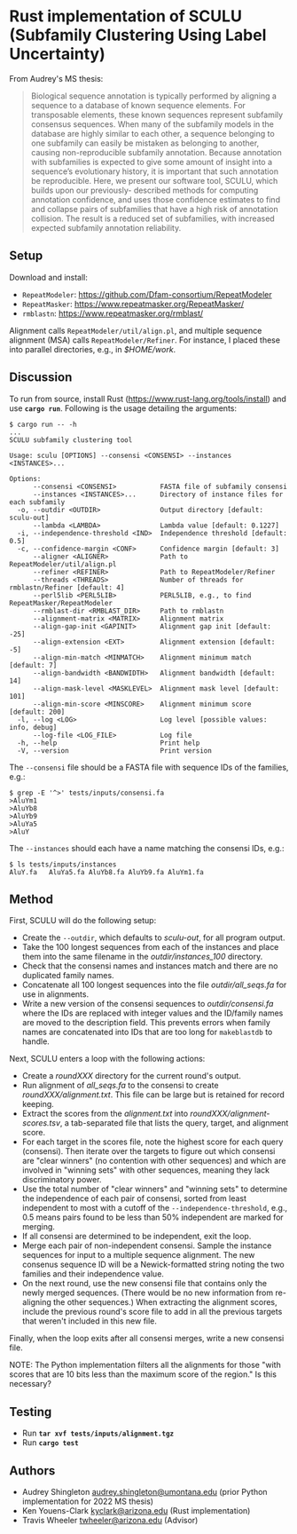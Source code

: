 # Rust implementation of SCULU (Subfamily Clustering Using Label Uncertainty)

From Audrey's MS thesis:

> Biological sequence annotation is typically performed by aligning a sequence to a database of known sequence elements.
> For transposable elements, these known sequences represent subfamily consensus sequences.
> When many of the subfamily models in the database are highly similar to each other, a sequence belonging to one subfamily can easily be mistaken as belonging to another, causing non-reproducible subfamily annotation.
> Because annotation with subfamilies is expected to give some amount of insight into a sequence’s evolutionary history, it is important that such annotation be reproducible.
> Here, we present our software tool, SCULU, which builds upon our previously- described methods for computing annotation confidence, and uses those confidence estimates to find and collapse pairs of subfamilies that have a high risk of annotation collision.
> The result is a reduced set of subfamilies, with increased expected subfamily annotation reliability.

## Setup

Download and install:

* `RepeatModeler`: https://github.com/Dfam-consortium/RepeatModeler
* `RepeatMasker`: https://www.repeatmasker.org/RepeatMasker/
* `rmblastn`: https://www.repeatmasker.org/rmblast/

Alignment calls `RepeatModeler/util/align.pl`, and multiple sequence alignment (MSA) calls `RepeatModeler/Refiner`.
For instance, I placed these into parallel directories, e.g., in _$HOME/work_.

## Discussion

To run from source, install Rust (https://www.rust-lang.org/tools/install) and use **`cargo run`**.
Following is the usage detailing the arguments:

```
$ cargo run -- -h
...
SCULU subfamily clustering tool

Usage: sculu [OPTIONS] --consensi <CONSENSI> --instances <INSTANCES>...

Options:
      --consensi <CONSENSI>           FASTA file of subfamily consensi
      --instances <INSTANCES>...      Directory of instance files for each subfamily
  -o, --outdir <OUTDIR>               Output directory [default: sculu-out]
      --lambda <LAMBDA>               Lambda value [default: 0.1227]
  -i, --independence-threshold <IND>  Independence threshold [default: 0.5]
  -c, --confidence-margin <CONF>      Confidence margin [default: 3]
      --aligner <ALIGNER>             Path to RepeatModeler/util/align.pl
      --refiner <REFINER>             Path to RepeatModeler/Refiner
      --threads <THREADS>             Number of threads for rmblastn/Refiner [default: 4]
      --perl5lib <PERL5LIB>           PERL5LIB, e.g., to find RepeatMasker/RepeatModeler
      --rmblast-dir <RMBLAST_DIR>     Path to rmblastn
      --alignment-matrix <MATRIX>     Alignment matrix
      --align-gap-init <GAPINIT>      Alignment gap init [default: -25]
      --align-extension <EXT>         Alignment extension [default: -5]
      --align-min-match <MINMATCH>    Alignment minimum match [default: 7]
      --align-bandwidth <BANDWIDTH>   Alignment bandwidth [default: 14]
      --align-mask-level <MASKLEVEL>  Alignment mask level [default: 101]
      --align-min-score <MINSCORE>    Alignment minimum score [default: 200]
  -l, --log <LOG>                     Log level [possible values: info, debug]
      --log-file <LOG_FILE>           Log file
  -h, --help                          Print help
  -V, --version                       Print version
```

The `--consensi` file should be a FASTA file with sequence IDs of the families, e.g.:

```
$ grep -E '^>' tests/inputs/consensi.fa
>AluYm1
>AluYb8
>AluYb9
>AluYa5
>AluY
```

The `--instances` should each have a name matching the consensi IDs, e.g.:

```
$ ls tests/inputs/instances
AluY.fa   AluYa5.fa AluYb8.fa AluYb9.fa AluYm1.fa
```

## Method

First, SCULU will do the following setup:

- Create the `--outdir`, which defaults to _sculu-out_, for all program output.
- Take the 100 longest sequences from each of the instances and place them into the same filename in the _outdir/instances_100_ directory.
- Check that the consensi names and instances match and there are no duplicated family names.
- Concatenate all 100 longest sequences into the file _outdir/all_seqs.fa_ for use in alignments.
- Write a new version of the consensi sequences to _outdir/consensi.fa_ where the IDs are replaced with integer values and the ID/family names are moved to the description field. This prevents errors when family names are concatenated into IDs that are too long for `makeblastdb` to handle.

Next, SCULU enters a loop with the following actions:

- Create a _roundXXX_ directory for the current round's output.
- Run alignment of _all_seqs.fa_ to the consensi to create _roundXXX/alignment.txt_. This file can be large but is retained for record keeping.
- Extract the scores from the _alignment.txt_ into _roundXXX/alignment-scores.tsv_, a tab-separated file that lists the query, target, and alignment score. 
- For each target in the scores file, note the highest score for each query (consensi). Then iterate over the targets to figure out which consensi are "clear winners" (no contention with other sequences) and which are involved in "winning sets" with other sequences, meaning they lack discriminatory power.
- Use the total number of "clear winners" and "winning sets" to determine the independence of each pair of consensi, sorted from least independent to most with a cutoff of the `--independence-threshold`, e.g., 0.5 means pairs found to be less than 50% independent are marked for merging.
- If all consensi are determined to be independent, exit the loop.
- Merge each pair of non-independent consensi. Sample the instance sequences for input to a multiple sequence alignment. The new consenus sequence ID will be a Newick-formatted string noting the two families and their independence value.
- On the next round, use the new consensi file that contains only the newly merged sequences. (There would be no new information from re-aligning the other sequences.) When extracting the alignment scores, include the previous round's score file to add in all the previous targets that weren't included in this new file.

Finally, when the loop exits after all consensi merges, write a new consensi file.

NOTE: The Python implementation filters all the alignments for those "with scores that are 10 bits less than the maximum score of the region." Is this necessary?

## Testing

- Run **`tar xvf tests/inputs/alignment.tgz`**
- Run **`cargo test`**

## Authors

* Audrey Shingleton <audrey.shingleton@umontana.edu> (prior Python implementation for 2022 MS thesis)
* Ken Youens-Clark <kyclark@arizona.edu> (Rust implementation)
* Travis Wheeler <twheeler@arizona.edu> (Advisor)
